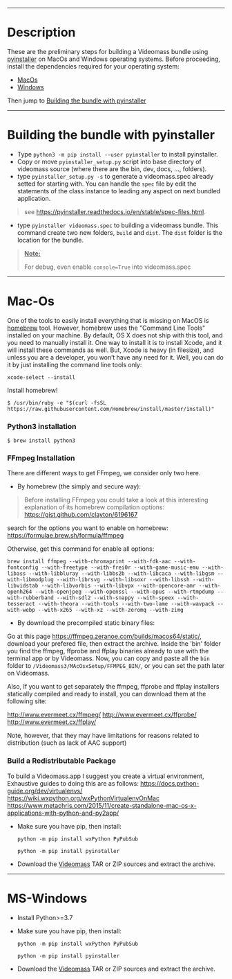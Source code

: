 -----------------
# Description

These are the preliminary steps for building a Videomass bundle using
[pyinstaller](https://pypi.org/project/PyInstaller/) on MacOs and Windows
operating systems. Before proceeding, install the dependencies required for
your operating system:

- [MacOs](#mac-os)
- [Windows](#ms-windows)

Then jump to [Building the bundle with pyinstaller](#building-the-bundle-with-pyinstaller)

-----------------
# Building the bundle with pyinstaller 

- Type `python3 -m pip install --user pyinstaller` to install pyinstaller.
- Copy or move `pyinstaller_setup.py` script into base directory of videomass 
source (where there are the bin, dev, docs, ..., folders). 
- type `pyinstaller_setup.py -s` to generate a videomass.spec already setted for 
starting with. You can handle the `spec` file by edit the statements of the class 
instance to leading any aspect on next bundled application.
> see https://pyinstaller.readthedocs.io/en/stable/spec-files.html.
- type `pyinstaller videomass.spec` to building a videomass bundle. This command
create two new folders, `build` and `dist`. The `dist` folder is the location for the bundle.

> <ins>**Note:**</ins>
>
> For debug, even enable `console=True` into videomass.spec

-----------------
# Mac-Os

One of the tools to easily install everything that is missing on MacOS is
[homebrew](https://brew.sh/) tool. However, homebrew uses the "Command Line Tools"
installed on your machine. By default, OS X does not ship with this tool, and you
need to manually install it. One way to install it is to install Xcode, and it
will install these commands as well. But, Xcode is heavy (in filesize), and
unless you are a developer, you won’t have any need for it. Well, you can do it
by just installing the command line tools only:
```
xcode-select --install
```
Install homebrew!
```
$ /usr/bin/ruby -e "$(curl -fsSL https://raw.githubusercontent.com/Homebrew/install/master/install)"
```
### Python3 installation
```
$ brew install python3
```

### FFmpeg Installation

There are different ways to get FFmpeg, we consider only two here.

- By homebrew (the simply and secure way):
> Before installing FFmpeg you could take a look at this interesting explanation
of its homebrew compilation options: <https://gist.github.com/clayton/6196167>

search for the options you want to enable on homebrew:
<https://formulae.brew.sh/formula/ffmpeg>

Otherwise, get this command for enable all options:
```
brew install ffmpeg --with-chromaprint --with-fdk-aac --with-fontconfig --with-freetype --with-frei0r --with-game-music-emu --with-libass --with-libbluray --with-libbs2b --with-libcaca --with-libgsm --with-libmodplug --with-librsvg --with-libsoxr --with-libssh --with-libvidstab --with-libvorbis --with-libvpx --with-opencore-amr --with-openh264 --with-openjpeg --with-openssl --with-opus --with-rtmpdump --with-rubberband --with-sdl2 --with-snappy --with-speex --with-tesseract --with-theora --with-tools --with-two-lame --with-wavpack --with-webp --with-x265 --with-xz --with-zeromq --with-zimg
```
- By download the precompiled static binary files:

Go at this page <https://ffmpeg.zeranoe.com/builds/macos64/static/>, download
your prefered file, then extract the archive. Inside the 'bin' folder you find
the ffmpeg, ffprobe and ffplay binaries already to use with the terminal app or
by Videomass. Now, you can copy and paste all the `bin` folder to
`/Videomass3/MAcOsxSetup/FFMPEG_BIN/`, or you can set the path later on Videomass.

Also, If you want to get separately the ffmpeg, ffprobe and ffplay installers
statically compiled and ready to install, you can download them at the following site:

<http://www.evermeet.cx/ffmpeg/>
<http://www.evermeet.cx/ffprobe/>
<http://www.evermeet.cx/ffplay/>

Note, however, that they may have limitations for reasons related to distribution
(such as lack of AAC support)

### Build a Redistributable Package
To build a Videomass.app I suggest you create a virtual environment, Exhaustive
guides to doing this are as follows:
<https://docs.python-guide.org/dev/virtualenvs/>
<https://wiki.wxpython.org/wxPythonVirtualenvOnMac>
<https://www.metachris.com/2015/11/create-standalone-mac-os-x-applications-with-python-and-py2app/>

- Make sure you have pip, then install:

   `python -m pip install wxPython PyPubSub`

   `python -m pip install pyinstaller`

- Download the [Videomass](https://github.com/jeanslack/Videomass) TAR or ZIP
sources and extract the archive.

-----------------
# MS-Windows

- Install Python>=3.7

- Make sure you have pip, then install:

   `python -m pip install wxPython PyPubSub`

   `python -m pip install pyinstaller`

- Download the [Videomass](https://github.com/jeanslack/Videomass) TAR or ZIP
sources and extract the archive.
